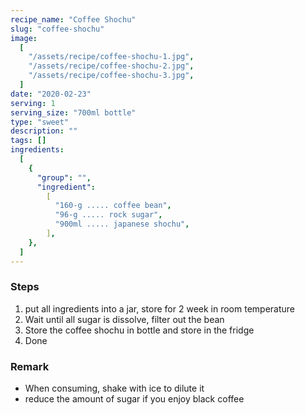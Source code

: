 ```yaml
---
recipe_name: "Coffee Shochu"
slug: "coffee-shochu"
image:
  [
    "/assets/recipe/coffee-shochu-1.jpg",
    "/assets/recipe/coffee-shochu-2.jpg",
    "/assets/recipe/coffee-shochu-3.jpg",
  ]
date: "2020-02-23"
serving: 1
serving_size: "700ml bottle"
type: "sweet"
description: ""
tags: []
ingredients:
  [
    {
      "group": "",
      "ingredient":
        [
          "160-g ..... coffee bean",
          "96-g ..... rock sugar",
          "900ml ..... japanese shochu",
        ],
    },
  ]
---
```


### Steps

1. put all ingredients into a jar, store for 2 week in room temperature
2. Wait until all sugar is dissolve, filter out the bean
3. Store the coffee shochu in bottle and store in the fridge
4. Done

### Remark

- When consuming, shake with ice to dilute it
- reduce the amount of sugar if you enjoy black coffee
